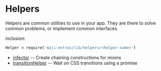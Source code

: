 # Helpers

Helpers are common utilities to use in your app.
They are there to solve common problems, or implement common interfaces

inclusion:

```coffee
Helper = require('maji-extras/lib/helpers/<helper-name>')
```

- [infector](./infector.md) -- Create chaining constructions for mixins
- [transitionHelper](./transition_helper.md) -- Wait on CSS transitions using a promise

